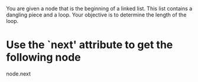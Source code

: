 You are given a node that is the beginning of a linked list. This list contains a dangling piece and a loop. Your objective is to determine the length of the loop.

# Use the `next' attribute to get the following node
node.next
